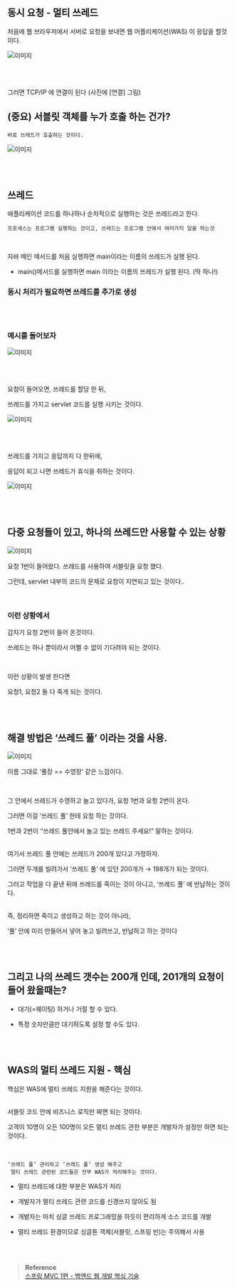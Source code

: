 ## 동시 요청 - 멀티 쓰레드

처음에 웹 브라우저에서 서버로 요청을 보내면 웹 어플리케이션(WAS) 이 응답을 할것이다.

![이미지](/programming/img/서6.PNG)



<br/><br/>


그러면 TCP/IP 에 연결이 된다 (사진에 [연결] 그림)

## (중요) 서블릿 객체를 누가 호출 하는 건가?

```
바로 쓰레드가 호출하는 것이다.
```

![이미지](/programming/img/서7.PNG)


<br/><br/>

## 쓰레드

애플리케이션 코드를 하나하나 순차적으로 실행하는 것은 쓰레드라고 한다.

```
프로세스는 프로그램 실행하는 것이고, 쓰레드는 프로그램 안에서 여러가지 일을 하는것
```

<br/>


자바 메인 메서드를 처음 실행하면 main이라는 이름의 쓰레드가 실행 된다.
- main()메서드를 실행하면 main 이라는 이름의 쓰레드가 실행 된다. (딱 하나!)

### 동시 처리가 필요하면 쓰레드를 추가로 생성


<br/><br/>

### 예시를 들어보자

![이미지](/programming/img/서8.PNG)

<br/><br/>

요청이 들어오면, 쓰레드를 할당 한 뒤,
 
쓰레드를 가지고 servlet 코드를 실행 시키는 것이다.

![이미지](/programming/img/서9.PNG)

<br/><br/>

쓰레드를 가지고 응답까지 다 한뒤에, 

응답이 되고 나면 쓰레드가 휴식을 취하는 것이다.

![이미지](/programming/img/서10.PNG)

<br/><br/>

## 다중 요청들이 있고, 하나의 쓰레드만 사용할 수 있는 상황

![이미지](/programming/img/서11.PNG)

요청 1번이 들어왔다. 쓰레드를 사용하여 서블릿을 요청 했다. 



그런데, servlet 내부의 코드의 문제로 요청이 지연되고 있는 것이다..

<br/>

### 이런 상황에서 

갑자기 요청 2번이 들어 온것이다.

쓰레드는 하나 뿐이라서 어쩔 수 없이 기다려야 되는 것이다.

<br/>


이런 상황이 발생 한다면 

요청1, 요청2 둘 다 죽게 되는 것이다.

<br/>

<br/>


## 해결 방법은 ‘쓰레드 풀’ 이라는 것을 사용.

![이미지](/programming/img/서12.PNG)

이름 그대로 ‘풀장 == 수영장’ 같은 느낌이다.

<br/>

그 안에서 쓰레드가 수영하고 놀고 있다가, 요청 1번과 요청 2번이 온다.

그러면 이걸 ‘쓰레드 풀’ 한테 요청 하는 것이다.

1번과 2번이 “쓰레드 풀안에서 놀고 있는 쓰레드 주세요!” 말하는 것이다.

<br/>여기서 쓰레드 풀 안에는 쓰레드가 200개 있다고 가정하자.

그러면 두개를 빌려가서 ‘쓰레드 풀’ 에 있던 200개가 → 198개가 되는 것이다.

그러고 작업을 다 끝낸 뒤에 쓰레드를 죽이는 것이 아니고, ‘쓰레드 풀’ 에 반납하는 것이다.

<br/>즉, 정리하면  죽이고 생성하고 하는 것이 아니라, 

‘풀’ 안에 미리 만들어서 넣어 놓고 빌려쓰고, 반납하고 하는 것이다

<br/><br/>

## 그리고 나의 쓰레드 갯수는 200개 인데, 201개의 요청이 들어 왔을때는?

- 대기(=웨이팅) 하거나 거절 할 수 있다.

- 특정 숫자만큼만 대기하도록 설정 할 수도 있다.

<br/><br/>

## WAS의 멀티 쓰레드 지원 - 핵심

핵심은 WAS에 멀티 쓰레드 지원을 해준다는 것이다.


<br/>서블릿 코드 안에 비즈니스 로직만 짜면 되는 것이다.

고객이 10명이 오든 100명이 오든 멀티 쓰레드 관한 부분은 개발자가 설정만 하면 되는 것이다.

<br/>

```
‘쓰레드 풀’ 관리하고 ‘쓰레드 풀’ 생성 해주고 
 멀티 쓰레드 관련된 코드들은 전부 WAS가 처리해주는 것이다.
```

- 멀티 쓰레드에 대한 부분은 WAS가 처리

- 개발자가 멀티 쓰레드 관련 코드를 신경쓰지 않아도 됨
- 개발자는 마치 싱글 쓰레드 프로그래밍을 하듯이 편리하게 소스 코드를 개발
- 멀티 쓰레드 환경이므로 싱글톤 객체(서블릿, 스프링 빈)는 주의해서 사용


<br/><br/>

>**Reference** <br/>[스프링 MVC 1편 - 백엔드 웹 개발 핵심 기술](https://www.inflearn.com/course/%EC%8A%A4%ED%94%84%EB%A7%81-mvc-1)